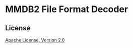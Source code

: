 # MMDB2 File Format Decoder

## License

[Apache License, Version 2.0](http://www.apache.org/licenses/LICENSE-2.0)
